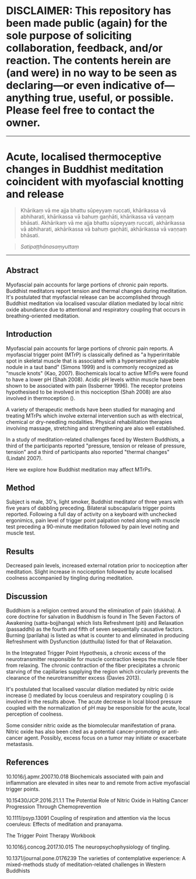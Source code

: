 # DISCLAIMER: This repository has been made public (again) for the sole purpose of soliciting collaboration, feedback, and/or reaction. The contents herein are (and were) in no way to be seen as declaring—or even indicative of—anything true, useful, or possible. Please feel free to contact the owner.

***

# Acute, localised thermoceptive changes in Buddhist meditation coincident with myofascial knotting and release 

> Khārikaṃ vā me ajja bhattu sūpeyyaṃ ruccati, khārikassa vā abhiharati, khārikassa vā bahuṃ gaṇhāti, khārikassa vā vaṇṇaṃ bhāsati. Akhārikaṃ vā me ajja bhattu sūpeyyaṃ ruccati, akhārikassa vā abhiharati, akhārikassa vā bahuṃ gaṇhāti, akhārikassa vā vaṇṇaṃ bhāsati.

> *Satipaṭṭhānasaṃyuttaṃ*

***

## Abstract

Myofascial pain accounts for large portions of chronic pain reports. Buddhist meditators report tension and thermal changes during meditation. It's postulated that myofascial release can be accomplished through Buddhist meditation via localised vascular dilation mediated by local nitric oxide abundance due to attentional and respiratory coupling that occurs in breathing-oriented meditation.


## Introduction

Myofascial pain accounts for large portions of chronic pain reports. A myofascial trigger point (MTrP) is classically defined as "a hyperirritable spot in skeletal muscle that is associated with a hypersensitive palpable nodule in a taut band" (Simons 1999) and is commonly recognized as "muscle knots" (Kao, 2007). Biochemicals local to active MTrPs were found to have a lower pH (Shah 2008). Acidic pH levels within muscle have been shown to be associated with pain (Issberner 1996). The receptor proteins hypothesised to be involved in this nociception (Shah 2008) are also involved in thermoception ().

A variety of therapeutic methods have been studied for managing and treating MTrPs which involve external intervention such as with electrical, chemical or dry-needling modalities. Physical rehabilitation therapies involving massage, stretching and strengthening are also well established. 

In a study of meditation-related challenges faced by Western Buddhists, a third of the participants reported "pressure, tension or release of pressure, tension" and a third of participants also reported "thermal changes" (Lindahl 2007). 

Here we explore how Buddhist meditation may affect MTrPs.

## Method

Subject is male, 30's, light smoker, Buddhist meditator of three years with five years of dabbling preceding. Bilateral subscapularis trigger points reported. Following a full day of activity on a keyboard with unchecked ergonimics, pain level of trigger point palpation noted along with muscle test preceding a 90-minute meditation followed by pain level noting and muscle test.

## Results

Decreased pain levels, increased external rotation prior to nociception after meditation. Slight increase in nociception followed by acute localised coolness accompanied by tingling during meditation.

## Discussion

Buddhism is a religion centred around the elimination of pain (dukkha). A core doctrine for salvation in Buddhism is found in The Seven Factors of Awakening (satta-bojjhanga) which lists Refreshment (piti) and Relaxation (passaddhi) as the fourth and fifth of seven sequentally causative factors. Burning (parilaha) is listed as what is counter to and eliminated in producing Refreshment with Dysfunction (dutthulla) listed for that of Relaxation. 

In the Integrated Trigger Point Hypothesis, a chronic excess of the neurotransmitter responsible for muscle contraction keeps the muscle fiber from relaxing. The chronic contraction of the fiber precipitates a chronic starving of the capillaries supplying the region which circularly prevents the clearance of the neurotransmitter excess (Davies 2013).

It's postulated that localised vascular dilation mediated by nitric oxide increase () mediated by locus coeruleus and respiratory coupling () is involved in the results above. The acute decrease in local blood pressure coupled with the normalization of pH may be responsible for the acute, local perception of coolness.

Some consider nitric oxide as the biomolecular manifestation of prana. Nitric oxide has also been cited as a potential cancer-promoting or anti-cancer agent. Possibly, excess focus on a tumor may initiate or exacerbate metastasis.
	
## References

10.1016/j.apmr.2007.10.018
Biochemicals associated with pain and inflammation are elevated in sites near to and remote from active myofascial trigger points.

10.15430/JCP.2016.21.1.1
The Potential Role of Nitric Oxide in Halting Cancer Progression Through Chemoprevention

10.1111/psyp.13091
Coupling of respiration and attention via the locus coeruleus: Effects of meditation and pranayama.

The Trigger Point Therapy Workbook

10.1016/j.concog.2017.10.015
The neuropsychophysiology of tingling.

10.1371/journal.pone.0176239
The varieties of contemplative experience: A mixed-methods study of meditation-related challenges in Western Buddhists

